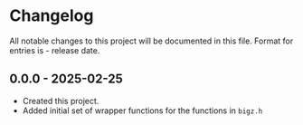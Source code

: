# Changelog
All notable changes to this project will be documented in this file.
Format for entries is <version-string> - release date.

## 0.0.0 - 2025-02-25
- Created this project.
- Added initial set of wrapper functions for the functions in `bigz.h`
